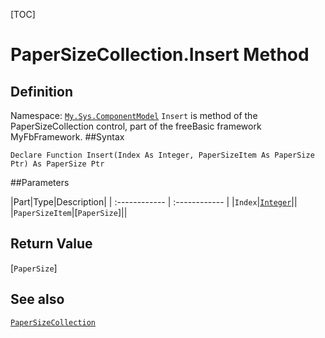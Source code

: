 [TOC]
# PaperSizeCollection.Insert Method

## Definition
Namespace: [`My.Sys.ComponentModel`](My.Sys.ComponentModel.md)
`Insert` is method of the PaperSizeCollection control, part of the freeBasic framework MyFbFramework.
##Syntax
```freeBasic
Declare Function Insert(Index As Integer, PaperSizeItem As PaperSize Ptr) As PaperSize Ptr
```

##Parameters

|Part|Type|Description|
| :------------ | :------------ |
|`Index`|[`Integer`]("https://www.freebasic.net/wiki/KeyPgInteger")||
|`PaperSizeItem`|[`PaperSize`]||

## Return Value
[`PaperSize`]
## See also
[`PaperSizeCollection`](PaperSizeCollection.md)
